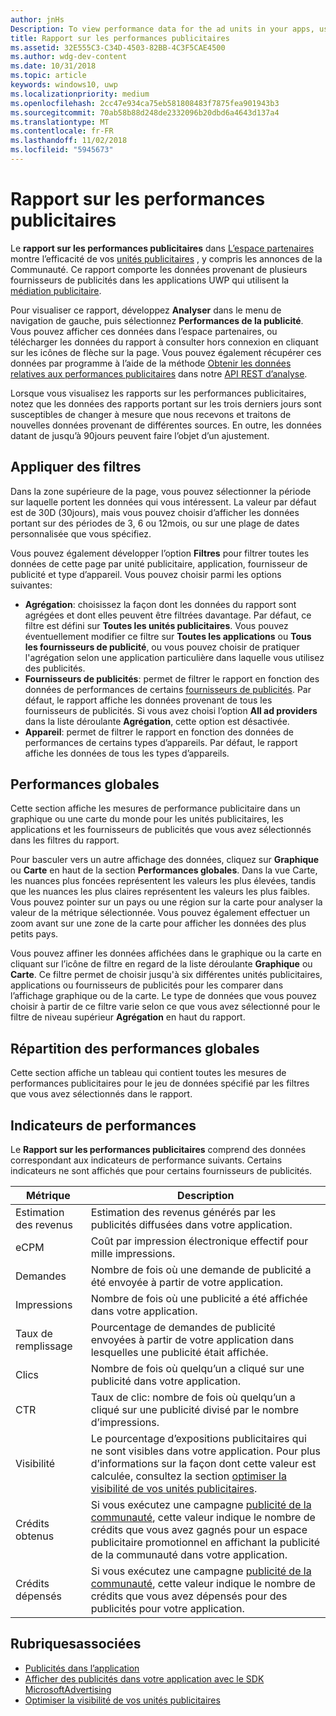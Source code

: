 ```yaml
---
author: jnHs
Description: To view performance data for the ad units in your apps, use the advertising performance report in Partner Center.
title: Rapport sur les performances publicitaires
ms.assetid: 32E555C3-C34D-4503-82BB-4C3F5CAE4500
ms.author: wdg-dev-content
ms.date: 10/31/2018
ms.topic: article
keywords: windows10, uwp
ms.localizationpriority: medium
ms.openlocfilehash: 2cc47e934ca75eb581808483f7875fea901943b3
ms.sourcegitcommit: 70ab58b88d248de2332096b20dbd6a4643d137a4
ms.translationtype: MT
ms.contentlocale: fr-FR
ms.lasthandoff: 11/02/2018
ms.locfileid: "5945673"
---
```

# <a name="advertising-performance-report"></a>Rapport sur les performances publicitaires


Le **rapport sur les performances publicitaires** dans [L’espace partenaires](https://partner.microsoft.com/dashboard) montre l’efficacité de vos [unités publicitaires](in-app-ads.md) , y compris les annonces de la Communauté. Ce rapport comporte les données provenant de plusieurs fournisseurs de publicités dans les applications UWP qui utilisent la [médiation publicitaire](in-app-ads.md#mediation).

Pour visualiser ce rapport, développez **Analyser** dans le menu de navigation de gauche, puis sélectionnez **Performances de la publicité**. Vous pouvez afficher ces données dans l’espace partenaires, ou télécharger les données du rapport à consulter hors connexion en cliquant sur les icônes de flèche sur la page. Vous pouvez également récupérer ces données par programme à l’aide de la méthode [Obtenir les données relatives aux performances publicitaires](../monetize/get-ad-performance-data.md) dans notre [API REST d’analyse](../monetize/access-analytics-data-using-windows-store-services.md).

Lorsque vous visualisez les rapports sur les performances publicitaires, notez que les données des rapports portant sur les trois derniers jours sont susceptibles de changer à mesure que nous recevons et traitons de nouvelles données provenant de différentes sources. En outre, les données datant de jusqu’à 90jours peuvent faire l’objet d’un ajustement.

## <a name="apply-filters"></a>Appliquer des filtres

Dans la zone supérieure de la page, vous pouvez sélectionner la période sur laquelle portent les données qui vous intéressent. La valeur par défaut est de 30D (30jours), mais vous pouvez choisir d’afficher les données portant sur des périodes de 3, 6 ou 12mois, ou sur une plage de dates personnalisée que vous spécifiez.

Vous pouvez également développer l’option **Filtres** pour filtrer toutes les données de cette page par unité publicitaire, application, fournisseur de publicité et type d’appareil. Vous pouvez choisir parmi les options suivantes:

* **Agrégation**: choisissez la façon dont les données du rapport sont agrégées et dont elles peuvent être filtrées davantage. Par défaut, ce filtre est défini sur **Toutes les unités publicitaires**. Vous pouvez éventuellement modifier ce filtre sur **Toutes les applications** ou **Tous les fournisseurs de publicité**, ou vous pouvez choisir de pratiquer l'agrégation selon une application particulière dans laquelle vous utilisez des publicités.
* **Fournisseurs de publicités**: permet de filtrer le rapport en fonction des données de performances de certains [fournisseurs de publicités](in-app-ads.md#paid-networks). Par défaut, le rapport affiche les données provenant de tous les fournisseurs de publicités. Si vous avez choisi l’option **All ad providers** dans la liste déroulante **Agrégation**, cette option est désactivée.
* **Appareil**: permet de filtrer le rapport en fonction des données de performances de certains types d’appareils. Par défaut, le rapport affiche les données de tous les types d’appareils.

## <a name="overall-performance"></a>Performances globales

Cette section affiche les mesures de performance publicitaire dans un graphique ou une carte du monde pour les unités publicitaires, les applications et les fournisseurs de publicités que vous avez sélectionnés dans les filtres du rapport.

Pour basculer vers un autre affichage des données, cliquez sur **Graphique** ou **Carte** en haut de la section **Performances globales**. Dans la vue Carte, les nuances plus foncées représentent les valeurs les plus élevées, tandis que les nuances les plus claires représentent les valeurs les plus faibles. Vous pouvez pointer sur un pays ou une région sur la carte pour analyser la valeur de la métrique sélectionnée. Vous pouvez également effectuer un zoom avant sur une zone de la carte pour afficher les données des plus petits pays.

Vous pouvez affiner les données affichées dans le graphique ou la carte en cliquant sur l’icône de filtre en regard de la liste déroulante **Graphique** ou **Carte**. Ce filtre permet de choisir jusqu'à six différentes unités publicitaires, applications ou fournisseurs de publicités pour les comparer dans l’affichage graphique ou de la carte. Le type de données que vous pouvez choisir à partir de ce filtre varie selon ce que vous avez sélectionné pour le filtre de niveau supérieur **Agrégation** en haut du rapport.


## <a name="overall-performance-breakdown"></a>Répartition des performances globales

Cette section affiche un tableau qui contient toutes les mesures de performances publicitaires pour le jeu de données spécifié par les filtres que vous avez sélectionnés dans le rapport.

## <a name="performance-metrics"></a>Indicateurs de performances

Le **Rapport sur les performances publicitaires** comprend des données correspondant aux indicateurs de performance suivants. Certains indicateurs ne sont affichés que pour certains fournisseurs de publicités.

|  Métrique  |  Description  |
|----------|---------------|
| Estimation des revenus  |  Estimation des revenus générés par les publicités diffusées dans votre application. |
| eCPM  |  Coût par impression électronique effectif pour mille impressions. |
| Demandes  | Nombre de fois où une demande de publicité a été envoyée à partir de votre application.  |
| Impressions  | Nombre de fois où une publicité a été affichée dans votre application.  |
| Taux de remplissage  | Pourcentage de demandes de publicité envoyées à partir de votre application dans lesquelles une publicité était affichée.  |
| Clics  |  Nombre de fois où quelqu’un a cliqué sur une publicité dans votre application. |
| CTR  |  Taux de clic: nombre de fois où quelqu’un a cliqué sur une publicité divisé par le nombre d’impressions. |
| Visibilité | Le pourcentage d’expositions publicitaires qui ne sont visibles dans votre application. Pour plus d’informations sur la façon dont cette valeur est calculée, consultez la section [optimiser la visibilité de vos unités publicitaires](../monetize/optimize-ad-unit-viewability.md). |
| Crédits obtenus  | Si vous exécutez une campagne [publicité de la communauté](https://docs.microsoft.com/windows/uwp/publish/about-community-ads), cette valeur indique le nombre de crédits que vous avez gagnés pour un espace publicitaire promotionnel en affichant la publicité de la communauté dans votre application.  |
| Crédits dépensés  | Si vous exécutez une campagne [publicité de la communauté](https://docs.microsoft.com/windows/uwp/publish/about-community-ads), cette valeur indique le nombre de crédits que vous avez dépensés pour des publicités pour votre application.  |

## <a name="related-topics"></a>Rubriquesassociées

* [Publicités dans l’application](in-app-ads.md)
* [Afficher des publicités dans votre application avec le SDK MicrosoftAdvertising](../monetize/display-ads-in-your-app.md)
* [Optimiser la visibilité de vos unités publicitaires](../monetize/optimize-ad-unit-viewability.md)


 
